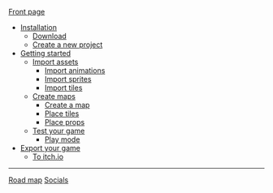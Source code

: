 [Front page](./front_page.md)
- [Installation]()
    - [Download](./download.md)
    - [Create a new project](./new_project.md)
- [Getting started]()
    - [Import assets]()
        - [Import animations](./import_animations.md)
        - [Import sprites](./import_sprite.md)
        - [Import tiles](./import_tiles.md)
    - [Create maps]()
        - [Create a map](./new_map.md)
        - [Place tiles]()
        - [Place props]()
    - [Test your game]()
        - [Play mode](./play_mode.md)
- [Export your game]()
    - [To itch.io](./export_to_itchio.md)
----

[Road map](https://trello.com/b/PIzgsYov/rpg-power-forge-road-map)
[Socials](https://twitter.com/RPGPowerForge?s=20)
